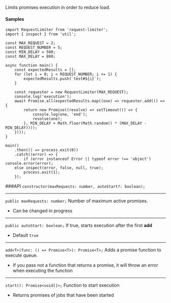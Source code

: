 
Limits promises execution in order to reduce load.

#### Samples
```
import RequestLimiter from 'request-limiter';
import { inspect } from 'util';

const MAX_REQUEST = 2;
const REQUEST_NUMBER = 5;
const MIN_DELAY = 500;
const MAX_DELAY = 800;

async function main() {
    const expectedResults = [];
    for (let i = 0; i < REQUEST_NUMBER; i += 1) {
        expectedResults.push(`test#${i}`);
    }

    const requester = new RequestLimiter(MAX_REQUEST);
    console.log('execution');
    await Promise.all(expectedResults.map((one) => requester.add(() => {
        return new Promise((resolve) => setTimeout(() => {
            console.log(one, 'end');
            resolve(one);
        }, MIN_DELAY + Math.floor(Math.random() * (MAX_DELAY - MIN_DELAY))));
    })));
}

main()
    .then(() => process.exit(0))
    .catch((error) => {
        if (error instanceof Error || typeof error !== 'object') console.error(error);
    else inspect(error, false, null, true);
        process.exit(1);
    });
```
###API
`constructor(maxRequests: number, autoStart?: boolean);` 

---

`public maxRequests: number;` Number of maximum active promises.  
* Can be changed in progress
---

`public autoStart: boolean;`
If true, starts execution after the first **add**
* Default `true`  
---

`add<T>(func: () => Promise<T>): Promise<T>;` Adds a promise function to execute queue.
* If you pass not a function that returns a promise, it will throw an error when executing the function
---

`start(): Promise<void[]>;` Function to start execution
* Returns promises of jobs that have been started
